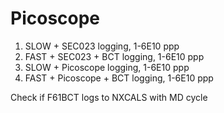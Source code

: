 # Picoscope

1. SLOW + SEC023 logging, 1-6E10 ppp
2. FAST + SEC023 + BCT logging, 1-6E10 ppp 
3. SLOW + Picoscope logging, 1-6E10 ppp
4. FAST + Picoscope + BCT logging, 1-6E10 ppp

Check if F61BCT logs to NXCALS with MD cycle